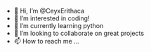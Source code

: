 - 👋 Hi, I’m @CeyxErithaca
- 👀 I’m interested in coding!
- 🌱 I’m currently learning python
- 💞️ I’m looking to collaborate on great projects
- 📫 How to reach me ...

<!---
CeyxErithaca/CeyxErithaca is a ✨ special ✨ repository because its `README.md` (this file) appears on your GitHub profile.
You can click the Preview link to take a look at your changes.
--->
